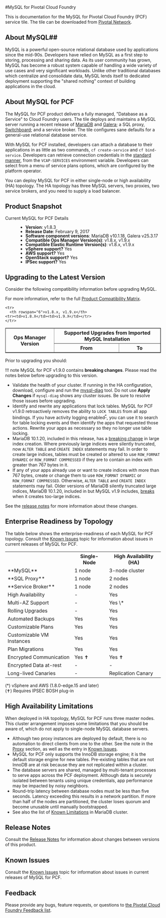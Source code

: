 #MySQL for Pivotal Cloud Foundry

This is documentation for the MySQL for Pivotal Cloud Foundry (PCF) service tile. The tile can be downloaded from [Pivotal Network](https://network.pivotal.io/products/p-mysql/).

## <a id='about-mysql'></a>About MySQL##

MySQL is a powerful open-source relational database used by applications since the mid-90s. Developers have relied on MySQL as a first step to storing, processing and sharing data. As its user community has grown, MySQL has become a robust system capable of handling a wide variety of use cases and very significant workloads. Unlike other traditional databases which centralize and consolidate data, MySQL lends itself to dedicated deployment supporting the "shared nothing" context of building applications in the cloud.

## <a id='about-mysql-pcf'></a>About MySQL for PCF ##

The MySQL for PCF product delivers a fully managed, "Database as a Service" to Cloud Foundry users. The tile deploys and maintains a MySQL server running a recent release of [MariaDB](http://www.mariadb.org) and [Galera](http://galeracluster.com); a SQL proxy, [Switchboard](https://github.com/cloudfoundry-incubator/switchboard); and a service broker. The tile configures sane defaults for a general-use relational database service.

With MySQL for PCF installed, developers can attach a database to their applications in as little as two commands, `cf create-service` and `cf bind-service`. Developers can retrieve connection credentials in the [standard manner](https://docs.pivotal.io/pivotalcf/devguide/deploy-apps/environment-variable.html#VCAP-SERVICES), from the `VCAP-SERVICES` environment variable. Developers can select from a menu of service plans options, which are configured by the platform operator.

You can deploy MySQL for PCF in either single-node or high availability (HA) topology. The HA topology has three MySQL servers, two proxies, two service brokers, and you need to supply a load balancer.

## <a id='snapshot'></a>Product Snapshot ##

Current MySQL for PCF Details
<div style="line-height: 1; padding-left: 3em">

- **Version**: v1.8.3
- **Release Date**: February 9, 2017
- **Software component versions**: MariaDB v10.1.18, Galera v25.3.17
- **Compatible Ops Manager Version(s)**: v1.8.x, v1.9.x
- **Compatible Elastic Runtime Version(s)**: v1.8.x, v1.9.x
- **vSphere support?** Yes
- **AWS support?** Yes
- **OpenStack support?** Yes
- **IPSec support?** Yes

</div>

## <a id='upgrading'></a>Upgrading to the Latest Version ##

Consider the following compatibility information before upgrading MySQL.

For more information, refer to the full [Product Compatibility Matrix](https://docs.pivotal.io/resources/product-compatibility-matrix.pdf).

<table border="1" class="nice">
	<tr>
		<th rowspan="2">Ops Manager Version</th>
		<th colspan="2">Supported Upgrades from Imported MySQL Installation</th>
	</tr>
	  <tr>
	  	<th>From</th>
	  	<th>To</th>
	  <tr>

	<tr>
	  <th rowspan="6">v1.8.x, v1.9.x</th>
    <tr><td>v1.8.X</td><td>v1.9.X</td></tr>
	</tr>

</table>

Prior to upgrading you should:

!!! note
    MySQL for PCF v1.9.0 contains <b>breaking changes</b>. Please read the notes below before upgrading to this version.

- Validate the health of your cluster. If running in the HA configuration, download, configure and run the [mysql-diag](http://bit.ly/pivotal-mysql-diag) tool. Do not use **Apply Changes** if `mysql-diag` shows any cluster issues. Be sure to resolve those issues before upgrading.
- Identify and rewrite any applications that lock tables. MySQL for PCF v1.9.0 retroactively removes the ability to `LOCK TABLES` from all app bindings. If you have activity logging enabled<sup>[*](configuring.html#server)</sup>, you can use it to search for table locking events and then identify the apps that requested those actions. Rewrite your apps as necessary so they no longer use table locking. 
- MariaDB 10.1.20, included in this release, has a [breaking change](https://jira.mariadb.org/browse/MDEV-12210) in large index creation. Where previously large indices were silently truncated, now `ALTER TABLE` and `CREATE INDEX` statements may fail. In order to create large indices, tables must be created or altered to use `ROW_FORMAT DYNAMIC` or `ROW_FORMAT COMPRESSED` if they are to contain an index with greater than 767 bytes in it.
- If any of your apps already use or want to create indices with more than 767 bytes, create or change them to use `ROW_FORMAT DYNAMIC` or `ROW_FORMAT COMPRESSED`. Otherwise, `ALTER TABLE` and `CREATE INDEX` statements may fail. Older versions of MariaDB silently truncated large indices, MariaDB 10.1.20, included in but MySQL v1.9 includes, [breaks](https://jira.mariadb.org/browse/MDEV-12210) when it creates too-large indices.

See the [release notes](release-notes/#1.9.1) for more information about these changes.

## <a id='enterprise-readiness'></a>Enterprise Readiness by Topology ##

The table below shows the enterprise-readiness of each MySQL for PCF topology. Consult the [Known Issues](known-issues.html) topic for information about issues in current releases of MySQL for PCF.

<center>
<table>
  <tr><th></th><th>Single-Node</th><th>High Availability (HA)</th></tr>
  <tr><td>**MySQL**</td><td>1 node</td><td>3-node cluster</td></tr>
  <tr><td>**SQL Proxy**</td><td>1 node</td><td>2 nodes</td></tr>
  <tr><td>**Service Broker**</td><td>1 node</td><td>2 nodes</td></tr>
  <tr><td>High Availability</td><td>-</td><td>Yes</td></tr>
  <tr><td>Multi-AZ Support</td><td>-</td><td>Yes \*</td></tr>
  <tr><td>Rolling Upgrades</td><td>-</td><td>Yes</td></tr>
  <tr><td>Automated Backups</td><td>Yes</td><td>Yes</td></tr>
  <tr><td>Customizable Plans</td><td>Yes</td><td>Yes</td></tr>
  <tr><td>Customizable VM Instances</td><td>Yes</td><td>Yes</td></tr>
  <tr><td>Plan Migrations</td><td>Yes</td><td>Yes</td></tr>
  <tr><td>Encrypted Communication</td><td>Yes &#x271D;</td><td>Yes &#x271D;</td></tr>
  <tr><td>Encrypted Data at-rest</td><td>-</td><td>-</td></tr>
  <tr><td>Long-lived Canaries</td><td>-</td><td>Replication Canary</td></tr>
</table>
</center>

(\*) vSphere and AWS (1.8.0-edge.15 and later)<br>
(&#x271D;) Requires IPSEC BOSH plug-in

## <a id='ha-limitations'></a>High Availability Limitations ##

When deployed in HA topology, MySQL for PCF runs three master nodes. This cluster arrangement imposes some limitations that you should be aware of, which do not apply to single-node MySQL database servers.

- Although two proxy instances are deployed by default, there is no automation to direct clients from one to the other. See the note in the [Proxy](proxy/) section, as well as the entry in [Known Issues](known-issues/).
- MySQL for PCF only supports the InnoDB storage engine; it is the default storage engine for new tables. Pre-existing tables that are not InnoDB are at risk because they are not replicated within a cluster.
- The database servers are shared, managed by multi-tenant processes to serve apps across the PCF deployment. Although data is securely isolated between tenants using unique credentials, app performance may be impacted by noisy neighbors.
- Round-trip latency between database nodes must be less than five seconds. Latency exceeding this results in a network partition. If more than half of the nodes are partitioned, the cluster loses quorum and become unusable until manually bootstrapped.
- See also the list of [Known Limitations](https://mariadb.com/kb/en/mariadb/mariadb-galera-cluster-known-limitations/) in MariaDB cluster.

## <a id='release-notes'></a>Release Notes ##

Consult the [Release Notes](release-notes/) for information about changes between versions of this product.


## <a id='known-issues'></a>Known Issues ##

Consult the [Known Issues](known-issues/) topic for information about issues in current releases of MySQL for PCF.

## <a id='feedback'></a>Feedback ##

Please provide any bugs, feature requests, or questions to [the Pivotal Cloud Foundry Feedback list](mailto:pivotal–cf–feedback@pivotal.io).
